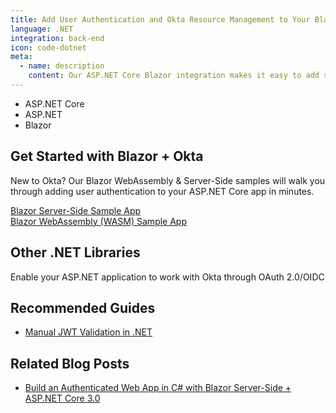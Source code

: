 ```yaml
---
title: Add User Authentication and Okta Resource Management to Your Blazor App
language: .NET
integration: back-end
icon: code-dotnet
meta:
  - name: description
    content: Our ASP.NET Core Blazor integration makes it easy to add sign in to your applications. Use our guide to add user authentication to your ASP.NET Core app.
---
```


<ul class='language-tabs'>
	<li>
		<RouterLink to='/code/dotnet/aspnetcore/'>
			<i class='icon code-dotnet-32'></i><span>ASP.NET Core</span>
		</RouterLink>
	</li>
	<li>
		<RouterLink to='/code/dotnet/aspnet/'>
			<i class='icon code-dotnet-32'></i><span>ASP.NET</span>
		</RouterLink>
	</li>
	<li>
		<RouterLink to='/code/dotnet/blazor/'>
			<i class='icon code-dotnet-32'></i><span>Blazor</span>
		</RouterLink>
	</li>
</ul>

## Get Started with Blazor + Okta

New to Okta? Our Blazor WebAssembly & Server-Side samples will walk you through adding user authentication to your ASP.NET Core app in minutes.

<a href='https://github.com/okta/samples-blazor/tree/master/server-side/okta-hosted-login'>
	<span class='fa fa-github'></span> <span>Blazor Server-Side Sample App</span>
</a>
</br>
<a href='https://github.com/okta/samples-blazor/tree/master/web-assembly/okta-hosted-login'>
	<span class='fa fa-github'></span> <span>Blazor WebAssembly (WASM) Sample App</span>
</a>

## Other .NET Libraries

<Card href="" cardTitle="Okta management SDK for .NET">Enable your ASP.NET application to work with Okta through OAuth 2.0/OIDC</Card>

## Recommended Guides

- [Manual JWT Validation in .NET](/code/dotnet/jwt-validation/)

## Related Blog Posts

- [Build an Authenticated Web App in C# with Blazor Server-Side + ASP.NET Core 3.0](/blog/2019/10/16/csharp-blazor-authentication)
